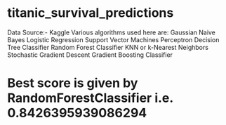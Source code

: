 # titanic_survival_predictions <br />
Data Source:- Kaggle
Various algorithms used here are:
  Gaussian Naive Bayes
  Logistic Regression
  Support Vector Machines
  Perceptron
  Decision Tree Classifier
  Random Forest Classifier
  KNN or k-Nearest Neighbors
  Stochastic Gradient Descent
  Gradient Boosting Classifier
# Best score is given by RandomForestClassifier i.e. 0.8426395939086294
